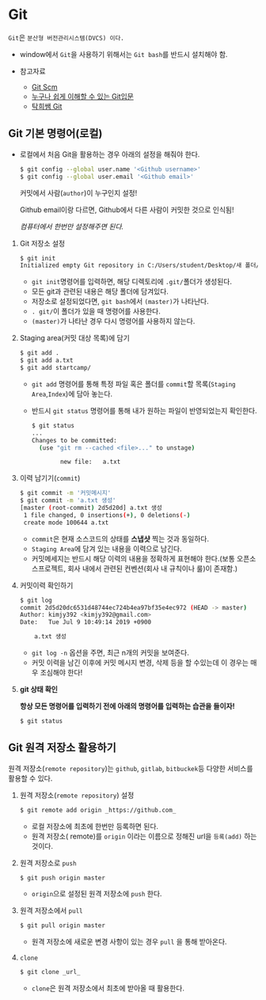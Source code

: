 



# Git

`Git`은 `분산형 버전관리시스템(DVCS) 이다.`

* window에서 `Git`을 사용하기 위해서는 `Git bash`를 반드시 설치해야 함.

* 참고자료
  * [Git Scm](https://git-scm.com/book/ko/v2)
  * [누구나 쉽게 이해할 수 있는 Git입문](https://backlog.com/git-tutorial/kr/intro/intro1_1.html)
  * [탁희쌤 Git](https://github.com/djpy02-01)



## Git 기본 명령어(로컬)

* 로컬에서 처음 Git을 활용하는 경우 아래의 설정을 해줘야 한다.

  ```bash
  $ git config --global user.name '<Github username>'
  $ git config --global user.email '<Github email>'
  ```

  커밋에서 사람(`author`)이 누구인지 설정!

  Github email이랑 다르면, Github에서 다른 사람이 커밋한 것으로 인식됨!

  *컴퓨터에서 한번만 설정해주면 된다.*



1. Git 저장소 설정

   ```bash
   $ git init
   Initialized empty Git repository in C:/Users/student/Desktop/새 폴더/.git/
   ```

   * `git init`명령어를 입력하면, 해당 디렉토리에 `.git/`폴더가 생성된다.
   * 모든 git과 관련된 내용은 해당 폴더에 담겨있다.
   * 저장소로 설정되었다면, `git bash`에서 `(master)`가 나타난다.
   * `. git/`이 폴더가 있을 때 명령어를 사용한다.
   * `(master)`가 나타난 경우 다시 명령어를 사용하지 않는다.

2. Staging area(커밋 대상 목록)에 담기

   ```bash
   $ git add .
   $ git add a.txt
   $ git add startcamp/
   ```

   * `git add` 명령어를 통해 특정 파일 혹은 폴더를 `commit`할 목록(`Staging Area`,`Index`)에 담아 놓는다.

   * 반드시 `git status` 명령어를 통해 내가 원하는 파일이 반영되었는지 확인한다.

     ```bash
     $ git status
     ...
     Changes to be committed:
       (use "git rm --cached <file>..." to unstage)
     
             new file:   a.txt
     ```

3. 이력 남기기(`commit`)

   ```bash
   $ git commit -m '커밋메시지'
   $ git commit -m 'a.txt 생성'
   [master (root-commit) 2d5d20d] a.txt 생성
    1 file changed, 0 insertions(+), 0 deletions(-)
    create mode 100644 a.txt
   ```

   * `commit`은 현재 소스코드의 상태를 **스냅샷** 찍는 것과 동일하다.
   * `Staging Area`에 담겨 있는 내용을 이력으로 남긴다.
   * 커밋메세지는 반드시 해당 이력의 내용을 정확하게 표현해야 한다.(보통 오픈소스프로젝트, 회사 내에서 관련된 컨벤션(회사 내 규칙이나 룰)이 존재함.)

4. 커밋이력 확인하기

   ```bash
   $ git log
   commit 2d5d20dc6531d48744ec724b4ea97bf35e4ec972 (HEAD -> master)
   Author: kimjy392 <kimjy392@gmail.com>
   Date:   Tue Jul 9 10:49:14 2019 +0900
   
       a.txt 생성
   ```

   * `git log -n`  옵션을 주면, 최근 n개의 커밋을 보여준다.
   * 커밋 이력을 남긴 이후에 커밋 메시지 변경, 삭제 등을 할 수있는데 이 경우는 매우 조심해야 한다!

5. **git 상태 확인**

   **항상 모든 명령어를 입력하기 전에 아래의 명령어를 입력하는 습관을 들이자!**

   ```bash
   $ git status
   ```



## Git 원격 저장소 활용하기

원격 저장소(`remote repository`)는 `github`, `gitlab`, `bitbuckek`등 다양한 서비스를 활용할 수 있다.

1. 원격 저장소(`remote repository`) 설정

   ```bash
   $ git remote add origin _https://github.com_
   ```

   * 로컬 저장소에 최초에 한번만 등록하면 된다.
   * 원격 저장소( remote)를 `origin`  이라는 이름으로 정해진 url을 `등록(add)` 하는 것이다.

2. 원격 저장소로 `push`

   ```bash
   $ git push origin master
   ```

   * `origin`으로 설정된 원격 저장소에 `push` 한다.
   
3. 원격 저장소에서 `pull`

   ```bash
   $ git pull origin master
   ```

   * 원격 저장소에 새로운 변경 사항이 있는 경우 `pull` 을 통해 받아온다.

4. `clone`

   ```bash
   $ git clone _url_
   ```

   * `clone`은 원격 저장소에서 최초에 받아올 때 활용한다.